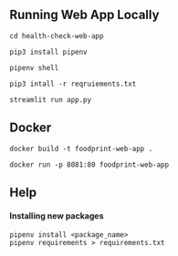 ## Running Web App Locally

```
cd health-check-web-app
```

```
pip3 install pipenv
```

```
pipenv shell
```

```
pip3 intall -r reqruiements.txt
```

```
streamlit run app.py
```

## Docker

```
docker build -t foodprint-web-app .
```

```
docker run -p 8081:80 foodprint-web-app
```

## Help

#### Installing new packages

```
pipenv install <package_name>
pipenv requirements > requirements.txt
```